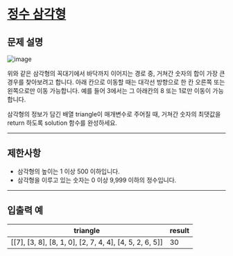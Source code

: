 # [정수 삼각형](https://school.programmers.co.kr/learn/courses/30/lessons/43105)

## 문제 설명

![image](https://grepp-programmers.s3.amazonaws.com/files/production/97ec02cc39/296a0863-a418-431d-9e8c-e57f7a9722ac.png)

위와 같은 삼각형의 꼭대기에서 바닥까지 이어지는 경로 중, 거쳐간 숫자의 합이 가장 큰 경우를 찾아보려고 합니다. 아래 칸으로 이동할 때는 대각선 방향으로 한 칸 오른쪽 또는 왼쪽으로만 이동 가능합니다. 예를 들어 3에서는 그 아래칸의 8 또는 1로만 이동이 가능합니다.

삼각형의 정보가 담긴 배열 triangle이 매개변수로 주어질 때, 거쳐간 숫자의 최댓값을 return 하도록 solution 함수를 완성하세요.

---

## 제한사항

- 삼각형의 높이는 1 이상 500 이하입니다.
- 삼각형을 이루고 있는 숫자는 0 이상 9,999 이하의 정수입니다.

---

## 입출력 예

| triangle | result |
|----------|--------|
| [[7], [3, 8], [8, 1, 0], [2, 7, 4, 4], [4, 5, 2, 6, 5]] | 30 |